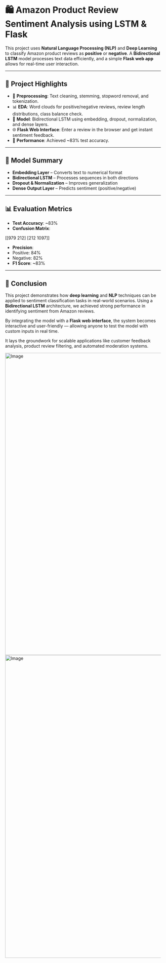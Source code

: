 # 🛍️ Amazon Product Review Sentiment Analysis using LSTM & Flask

This project uses **Natural Language Processing (NLP)** and **Deep Learning** to classify Amazon product reviews as **positive** or **negative**. A **Bidirectional LSTM** model processes text data efficiently, and a simple **Flask web app** allows for real-time user interaction.

---

## 📌 Project Highlights

- 🧹 **Preprocessing**: Text cleaning, stemming, stopword removal, and tokenization.
- 📊 **EDA**: Word clouds for positive/negative reviews, review length distributions, class balance check.
- 🧠 **Model**: Bidirectional LSTM using embedding, dropout, normalization, and dense layers.
- 🌐 **Flask Web Interface**: Enter a review in the browser and get instant sentiment feedback.
- 🎯 **Performance**: Achieved ~83% test accuracy.

---

## 🧠 Model Summary

- **Embedding Layer** – Converts text to numerical format
- **Bidirectional LSTM** – Processes sequences in both directions
- **Dropout & Normalization** – Improves generalization
- **Dense Output Layer** – Predicts sentiment (positive/negative)

---

## 📊 Evaluation Metrics

- **Test Accuracy**: ~83%
- **Confusion Matrix**:

[[979 212]
[212 1097]]


- **Precision**:  
- Positive: 84%  
- Negative: 82%
- **F1 Score**: ~83%
---

## 🧾 Conclusion

This project demonstrates how **deep learning** and **NLP** techniques can be applied to sentiment classification tasks in real-world scenarios. Using a **Bidirectional LSTM** architecture, we achieved strong performance in identifying sentiment from Amazon reviews. 

By integrating the model with a **Flask web interface**, the system becomes interactive and user-friendly — allowing anyone to test the model with custom inputs in real time.

It lays the groundwork for scalable applications like customer feedback analysis, product review filtering, and automated moderation systems.


<img width="1912" height="979" alt="Image" src="https://github.com/user-attachments/assets/d477d03f-c5dd-45ad-a949-c6249b664cb4" />
<img width="1905" height="981" alt="Image" src="https://github.com/user-attachments/assets/9a5bb61a-a9c5-4b15-a7b6-55f00c5f1862" />

